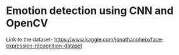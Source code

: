 # Emotion detection using CNN and OpenCV

Link to the dataset- https://www.kaggle.com/jonathanoheix/face-expression-recognition-dataset
